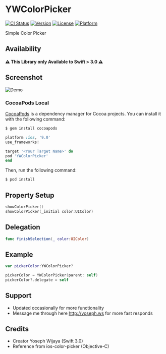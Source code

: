 # YWColorPicker
[![CI Status](https://travis-ci.org/nsnull0/YWColorPicker.svg?branch=master)](https://travis-ci.org/nsnull0/YWColorPicker)
[![Version](https://img.shields.io/cocoapods/v/YWColorPicker.svg?style=flat)](https://cocoapods.org/pods/YWColorPicker)
[![License](https://img.shields.io/cocoapods/l/YWColorPicker.svg?style=flat)](https://cocoapods.org/pods/YWColorPicker)
[![Platform](https://img.shields.io/cocoapods/p/YWColorPicker.svg?style=flat)](https://cocoapods.org/pods/YWColorPicker)

Simple Color Picker


## Availability
#### ⚠️ **This Library only Available to Swift > 3.0** ⚠️



## Screenshot
![Demo](http://imgur.com/3MzizOl)

### CocoaPods Local
[CocoaPods](http://cocoapods.org) is a dependency manager for Cocoa projects. You can install it with the following command:

```bash
$ gem install cocoapods
```

```ruby
platform :ios, '9.0'
use_frameworks!

target '<Your Target Name>' do
pod 'YWColorPicker'
end
```

Then, run the following command:

```bash
$ pod install
```

## Property Setup
```swift
showColorPicker()
showColorPicker(_initial color:UIColor)
```

## Delegation
```swift
func finishSelection(_ color:UIColor)
```

## Example
```swift
var pickerColor:YWColorPicker?

pickerColor = YWColorPicker(parent: self)
pickerColor?.delegate = self

```


## Support
- Updated occasionally for more functionality
- Message me through here http://yoseph.ws for more fast responds


## Credits
- Creator Yoseph Wijaya (Swift 3.0)
- Reference from ios-color-picker (Objective-C)
